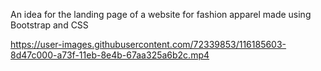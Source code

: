An idea for the landing page of a website for fashion apparel made using Bootstrap and CSS

https://user-images.githubusercontent.com/72339853/116185603-8d47c000-a73f-11eb-8e4b-67aa325a6b2c.mp4
